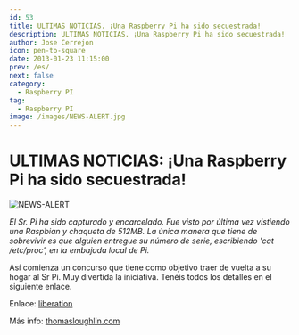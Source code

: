 ```yaml
---
id: 53
title: ULTIMAS NOTICIAS. ¡Una Raspberry Pi ha sido secuestrada!
description: ULTIMAS NOTICIAS. ¡Una Raspberry Pi ha sido secuestrada!
author: Jose Cerrejon
icon: pen-to-square
date: 2013-01-23 11:15:00
prev: /es/
next: false
category:
  - Raspberry PI
tag:
  - Raspberry PI
image: /images/NEWS-ALERT.jpg
---
```


# ULTIMAS NOTICIAS: ¡Una Raspberry Pi ha sido secuestrada!

![NEWS-ALERT](/images/NEWS-ALERT.jpg)

*El Sr. Pi ha sido capturado y encarcelado. Fue visto por última vez vistiendo una Raspbian y chaqueta de 512MB. La única manera que tiene de sobrevivir es que alguien entregue su número de serie, escribiendo 'cat /etc/proc', en la embajada local de Pi.*

Así comienza un concurso que tiene como objetivo traer de vuelta a su hogar al Sr Pi. Muy divertida la iniciativa. Tenéis todos los detalles en el siguiente enlace.

Enlace: [liberation](http://thomasloughlin.com/liberation/)

Más info: [thomasloughlin.com](http://thomasloughlin.com/liberate-mr-pi-contest-day-1-update/)